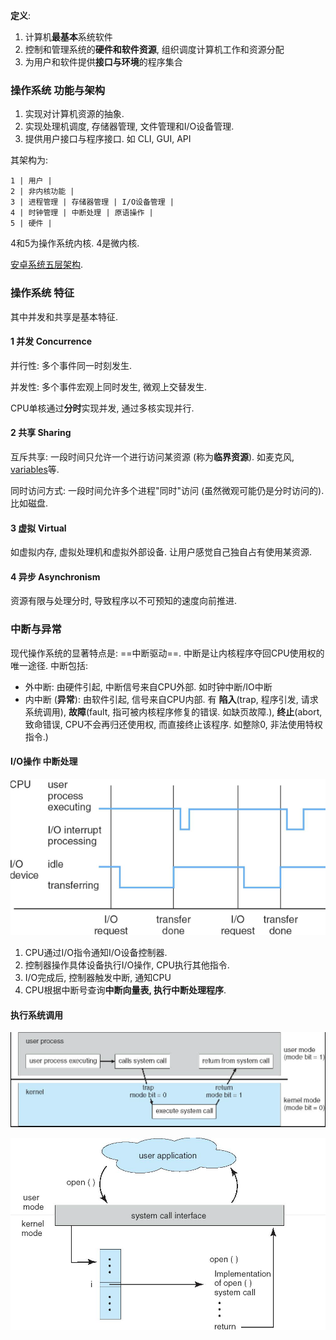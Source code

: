 **定义**:   
1. 计算机**最基本**系统软件
2. 控制和管理系统的**硬件和软件资源**, 组织调度计算机工作和资源分配
3. 为用户和软件提供**接口与环境**的程序集合

### 操作系统 功能与架构

1. 实现对计算机资源的抽象.
2. 实现处理机调度, 存储器管理, 文件管理和I/O设备管理.
3. 提供用户接口与程序接口. 如 CLI, GUI, API

其架构为:

```
1 | 用户 |
2 | 非内核功能 |
3 | 进程管理 | 存储器管理 | I/O设备管理 | 
4 | 时钟管理 | 中断处理 | 原语操作 |
5 | 硬件 |
```

4和5为操作系统内核. 4是微内核.

[安卓系统五层架构](../../attach/Pasted%20image%2020230620164006.png).

### 操作系统 特征
其中并发和共享是基本特征.

#### 1 并发 Concurrence

并行性: 多个事件同一时刻发生.

并发性: 多个事件宏观上同时发生, 微观上交替发生.

CPU单核通过**分时**实现并发, 通过多核实现并行.

#### 2 共享 Sharing

互斥共享: 一段时间只允许一个进行访问某资源 (称为**临界资源**). 如麦克风, [variables](../../Shell/Bash/programming/variables.md)等.

同时访问方式: 一段时间允许多个进程"同时"访问 (虽然微观可能仍是分时访问的). 比如磁盘.

#### 3 虚拟 Virtual

如虚拟内存, 虚拟处理机和虚拟外部设备. 让用户感觉自己独自占有使用某资源.

#### 4 异步 Asynchronism

资源有限与处理分时, 导致程序以不可预知的速度向前推进.


### 中断与异常

现代操作系统的显著特点是: ==中断驱动==. 中断是让内核程序夺回CPU使用权的唯一途径. 中断包括:  
- 外中断: 由硬件引起, 中断信号来自CPU外部. 如时钟中断/IO中断
- 内中断 (**异常**): 由软件引起, 信号来自CPU内部. 有 **陷入**(trap, 程序引发, 请求系统调用), **故障**(fault, 指可被内核程序修复的错误. 如缺页故障.), **终止**(abort, 致命错误, CPU不会再归还使用权, 而直接终止该程序. 如整除0, 非法使用特权指令.)

#### I/O操作 中断处理

![|400](../../attach/Pasted%20image%2020230618230129.png)

1. CPU通过I/O指令通知I/O设备控制器.
2. 控制器操作具体设备执行I/O操作, CPU执行其他指令.
3. I/O完成后, 控制器触发中断, 通知CPU
4. CPU根据中断号查询**中断向量表, 执行中断处理程序**.

#### 执行系统调用

![|500](../../attach/Pasted%20image%2020230618231116.png)

![400](../../attach/Pasted%20image%2020230618231521.png)
